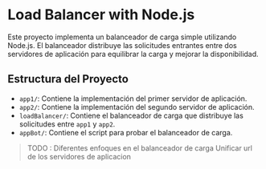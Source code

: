 # Load Balancer with Node.js

Este proyecto implementa un balanceador de carga simple utilizando Node.js. El balanceador distribuye las solicitudes entrantes entre dos servidores de aplicación para equilibrar la carga y mejorar la disponibilidad.

## Estructura del Proyecto

- `app1/`: Contiene la implementación del primer servidor de aplicación.
- `app2/`: Contiene la implementación del segundo servidor de aplicación.
- `loadBalancer/`: Contiene el balanceador de carga que distribuye las solicitudes entre `app1` y `app2`.
- `appBot/`: Contiene el script para probar el balanceador de carga.

> TODO : 
    Diferentes enfoques en el balanceador de carga
    Unificar url de los servidores de aplicacion
 
